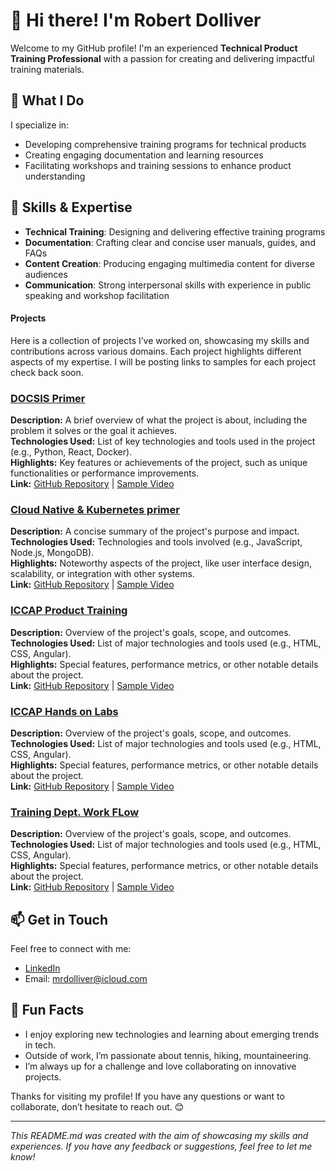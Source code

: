 

# 👋 Hi there! I'm Robert Dolliver

Welcome to my GitHub profile! I'm an experienced **Technical Product Training Professional** with a passion for creating and delivering impactful training materials. 

## 🚀 What I Do

I specialize in:
- Developing comprehensive training programs for technical products
- Creating engaging documentation and learning resources
- Facilitating workshops and training sessions to enhance product understanding

## 🔧 Skills & Expertise

- **Technical Training**: Designing and delivering effective training programs
- **Documentation**: Crafting clear and concise user manuals, guides, and FAQs
- **Content Creation**: Producing engaging multimedia content for diverse audiences
- **Communication**: Strong interpersonal skills with experience in public speaking and workshop facilitation

#### Projects

Here is a collection of projects I’ve worked on, showcasing my skills and contributions across various domains. Each project highlights different aspects of my expertise. I will be posting links to samples for each project check back soon.

### [DOCSIS Primer](link-to-project)
**Description:** A brief overview of what the project is about, including the problem it solves or the goal it achieves.  
**Technologies Used:** List of key technologies and tools used in the project (e.g., Python, React, Docker).  
**Highlights:** Key features or achievements of the project, such as unique functionalities or performance improvements.  
**Link:** [GitHub Repository](link-to-repository) | [Sample Video](link-to-video)

### [Cloud Native & Kubernetes primer](link-to-project)
**Description:** A concise summary of the project's purpose and impact.  
**Technologies Used:** Technologies and tools involved (e.g., JavaScript, Node.js, MongoDB).  
**Highlights:** Noteworthy aspects of the project, like user interface design, scalability, or integration with other systems.  
**Link:** [GitHub Repository](link-to-repository) | [Sample Video](link-to-video)

### [ICCAP Product Training](link-to-project)
**Description:** Overview of the project's goals, scope, and outcomes.  
**Technologies Used:** List of major technologies and tools used (e.g., HTML, CSS, Angular).  
**Highlights:** Special features, performance metrics, or other notable details about the project.  
**Link:** [GitHub Repository](link-to-repository) | [Sample Video](link-to-video)

### [ICCAP Hands on Labs](link-to-project)
**Description:** Overview of the project's goals, scope, and outcomes.  
**Technologies Used:** List of major technologies and tools used (e.g., HTML, CSS, Angular).  
**Highlights:** Special features, performance metrics, or other notable details about the project.  
**Link:** [GitHub Repository](link-to-repository) | [Sample Video](link-to-video)
 
### [Training Dept. Work FLow](link-to-project)
**Description:** Overview of the project's goals, scope, and outcomes.  
**Technologies Used:** List of major technologies and tools used (e.g., HTML, CSS, Angular).  
**Highlights:** Special features, performance metrics, or other notable details about the project.  
**Link:** [GitHub Repository](link-to-repository) | [Sample Video](link-to-video)
## 📫 Get in Touch

Feel free to connect with me:

- [LinkedIn](https://github.com/mrdolliver/mrdolliver/tree/main) 
- Email: [mrdolliver@icloud.com](mailto:your.mrdolliver@icloud.com)

## 🎨 Fun Facts

- I enjoy exploring new technologies and learning about emerging trends in tech.
- Outside of work, I’m passionate about tennis, hiking, mountaineering.
- I’m always up for a challenge and love collaborating on innovative projects.

Thanks for visiting my profile! If you have any questions or want to collaborate, don’t hesitate to reach out. 😊

---

*This README.md was created with the aim of showcasing my skills and experiences. If you have any feedback or suggestions, feel free to let me know!*


